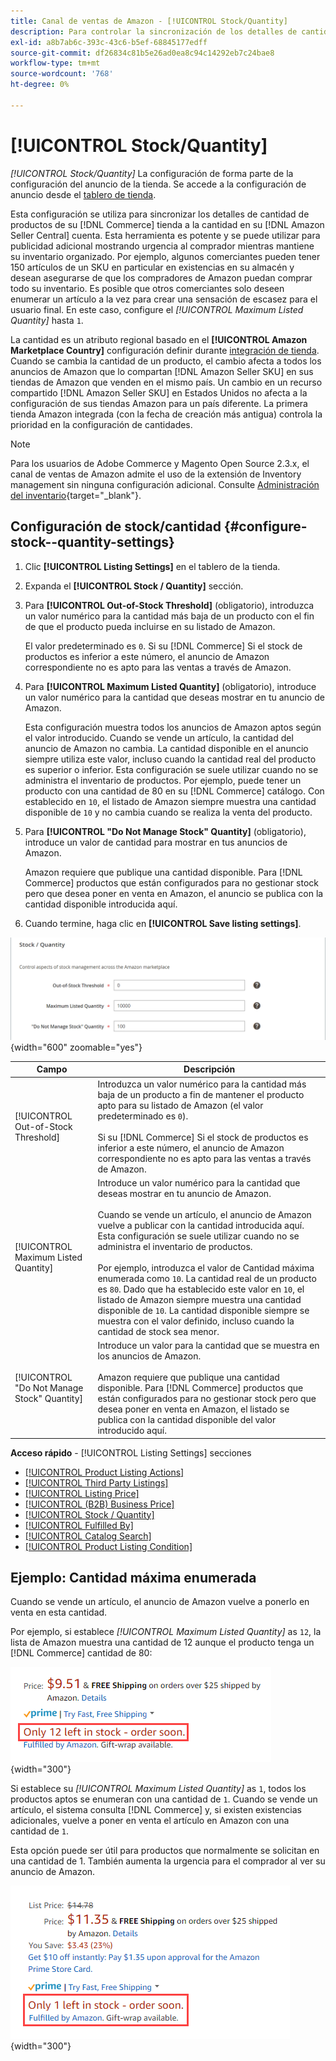 ```yaml
---
title: Canal de ventas de Amazon - [!UICONTROL Stock/Quantity]
description: Para controlar la sincronización de los detalles de cantidad de productos de su tienda de Commerce con su [!DNL Amazon Seller Central] para actualizar la configuración de stock/cantidad.
exl-id: a8b7ab6c-393c-43c6-b5ef-68845177edff
source-git-commit: df26834c81b5e26ad0ea8c94c14292eb7c24bae8
workflow-type: tm+mt
source-wordcount: '768'
ht-degree: 0%

---
```


# [!UICONTROL Stock/Quantity]

*[!UICONTROL Stock/Quantity]* La configuración de forma parte de la configuración del anuncio de la tienda. Se accede a la configuración de anuncio desde el [tablero de tienda](./amazon-store-dashboard.md).

Esta configuración se utiliza para sincronizar los detalles de cantidad de productos de su [!DNL Commerce] tienda a la cantidad en su [!DNL Amazon Seller Central] cuenta. Esta herramienta es potente y se puede utilizar para publicidad adicional mostrando urgencia al comprador mientras mantiene su inventario organizado. Por ejemplo, algunos comerciantes pueden tener 150 artículos de un SKU en particular en existencias en su almacén y desean asegurarse de que los compradores de Amazon puedan comprar todo su inventario. Es posible que otros comerciantes solo deseen enumerar un artículo a la vez para crear una sensación de escasez para el usuario final. En este caso, configure el *[!UICONTROL Maximum Listed Quantity]* hasta `1`.

La cantidad es un atributo regional basado en el **[!UICONTROL Amazon Marketplace Country]** configuración definir durante [integración de tienda](./store-integration.md). Cuando se cambia la cantidad de un producto, el cambio afecta a todos los anuncios de Amazon que lo compartan [!DNL Amazon Seller SKU] en sus tiendas de Amazon que venden en el mismo país. Un cambio en un recurso compartido [!DNL Amazon Seller SKU] en Estados Unidos no afecta a la configuración de sus tiendas Amazon para un país diferente. La primera tienda Amazon integrada (con la fecha de creación más antigua) controla la prioridad en la configuración de cantidades.

>[!NOTE]
>
>Para los usuarios de Adobe Commerce y Magento Open Source 2.3.x, el canal de ventas de Amazon admite el uso de la extensión de Inventory management sin ninguna configuración adicional. Consulte [Administración del inventario](https://docs.magento.com/user-guide/v2.3/catalog/inventory-management.html){target="_blank"}.

## Configuración de stock/cantidad {#configure-stock--quantity-settings}

1. Clic **[!UICONTROL Listing Settings]** en el tablero de la tienda.

1. Expanda el **[!UICONTROL Stock / Quantity]** sección.

1. Para **[!UICONTROL Out-of-Stock Threshold]** (obligatorio), introduzca un valor numérico para la cantidad más baja de un producto con el fin de que el producto pueda incluirse en su listado de Amazon.

   El valor predeterminado es `0`. Si su [!DNL Commerce] Si el stock de productos es inferior a este número, el anuncio de Amazon correspondiente no es apto para las ventas a través de Amazon.

1. Para **[!UICONTROL Maximum Listed Quantity]** (obligatorio), introduce un valor numérico para la cantidad que deseas mostrar en tu anuncio de Amazon.

   Esta configuración muestra todos los anuncios de Amazon aptos según el valor introducido. Cuando se vende un artículo, la cantidad del anuncio de Amazon no cambia. La cantidad disponible en el anuncio siempre utiliza este valor, incluso cuando la cantidad real del producto es superior o inferior. Esta configuración se suele utilizar cuando no se administra el inventario de productos. Por ejemplo, puede tener un producto con una cantidad de 80 en su [!DNL Commerce] catálogo. Con establecido en `10`, el listado de Amazon siempre muestra una cantidad disponible de `10` y no cambia cuando se realiza la venta del producto.

1. Para **[!UICONTROL "Do Not Manage Stock" Quantity]** (obligatorio), introduce un valor de cantidad para mostrar en tus anuncios de Amazon.

   Amazon requiere que publique una cantidad disponible. Para [!DNL Commerce] productos que están configurados para no gestionar stock pero que desea poner en venta en Amazon, el anuncio se publica con la cantidad disponible introducida aquí.

1. Cuando termine, haga clic en **[!UICONTROL Save listing settings]**.

![Configuración de stock/cantidad](assets/amazon-stock-quantity.png){width="600" zoomable="yes"}

| Campo | Descripción |
|---|---|
| [!UICONTROL Out-of-Stock Threshold] | Introduzca un valor numérico para la cantidad más baja de un producto a fin de mantener el producto apto para su listado de Amazon (el valor predeterminado es `0`).<br><br>Si su [!DNL Commerce] Si el stock de productos es inferior a este número, el anuncio de Amazon correspondiente no es apto para las ventas a través de Amazon. |
| [!UICONTROL Maximum Listed Quantity] | Introduce un valor numérico para la cantidad que deseas mostrar en tu anuncio de Amazon.<br><br>Cuando se vende un artículo, el anuncio de Amazon vuelve a publicar con la cantidad introducida aquí. Esta configuración se suele utilizar cuando no se administra el inventario de productos.<br><br>Por ejemplo, introduzca el valor de Cantidad máxima enumerada como `10`. La cantidad real de un producto es `80`. Dado que ha establecido este valor en `10`, el listado de Amazon siempre muestra una cantidad disponible de `10`. La cantidad disponible siempre se muestra con el valor definido, incluso cuando la cantidad de stock sea menor. |
| [!UICONTROL "Do Not Manage Stock" Quantity] | Introduce un valor para la cantidad que se muestra en los anuncios de Amazon.<br><br>Amazon requiere que publique una cantidad disponible. Para [!DNL Commerce] productos que están configurados para no gestionar stock pero que desea poner en venta en Amazon, el listado se publica con la cantidad disponible del valor introducido aquí. |

**Acceso rápido** - [!UICONTROL Listing Settings] secciones

- [[!UICONTROL Product Listing Actions]](./product-listing-actions.md)
- [[!UICONTROL Third Party Listings]](./third-party-listing-settings.md)
- [[!UICONTROL Listing Price]](./listing-price.md)
- [[!UICONTROL (B2B) Business Price]](./business-pricing.md)
- [[!UICONTROL Stock / Quantity]](./stock-quantity.md)
- [[!UICONTROL Fulfilled By]](./fulfilled-by.md)
- [[!UICONTROL Catalog Search]](./catalog-search.md)
- [[!UICONTROL Product Listing Condition]](./product-listing-condition.md)

## Ejemplo: Cantidad máxima enumerada

Cuando se vende un artículo, el anuncio de Amazon vuelve a ponerlo en venta en esta cantidad.

Por ejemplo, si establece *[!UICONTROL Maximum Listed Quantity]* as `12`, la lista de Amazon muestra una cantidad de 12 aunque el producto tenga un [!DNL Commerce] cantidad de 80:

![Ejemplo 1 de cantidad máxima enumerada](assets/amazon-max-listed-quantity.png){width="300"}

Si establece su *[!UICONTROL Maximum Listed Quantity]* as `1`, todos los productos aptos se enumeran con una cantidad de `1`. Cuando se vende un artículo, el sistema consulta [!DNL Commerce] y, si existen existencias adicionales, vuelve a poner en venta el artículo en Amazon con una cantidad de `1`.

Esta opción puede ser útil para productos que normalmente se solicitan en una cantidad de 1. También aumenta la urgencia para el comprador al ver su anuncio de Amazon.

![Ejemplo 2 de cantidad máxima enumerada](assets/amazon-max-listed-quantity-1.png){width="300"}
